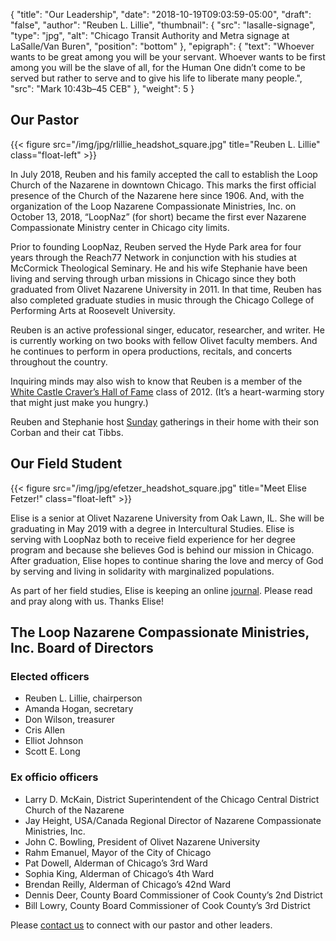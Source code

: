 {
	"title": "Our Leadership",
	"date": "2018-10-19T09:03:59-05:00",
	"draft": "false",
	"author": "Reuben L. Lillie",
	"thumbnail": {
	    "src": "lasalle-signage",
		"type": "jpg",
	    "alt": "Chicago Transit Authority and Metra signage at LaSalle/Van Buren",
		"position": "bottom"
	},
	"epigraph": {
		"text": "Whoever wants to be great among you will be your servant. Whoever wants to be first among you will be the slave of all, for the Human One didn’t come to be served but rather to serve and to give his life to liberate many people.",
		"src": "Mark 10:43b–45 CEB"
	},
	"weight": 5
}

## Our Pastor

{{< figure src="/img/jpg/rlillie_headshot_square.jpg" title="Reuben L. Lillie" class="float-left" >}}

In July 2018, Reuben and his family accepted the call to establish the Loop Church of the Nazarene in downtown Chicago. This marks the first official presence of the Church of the Nazarene here since 1906. And, with the organization of the Loop Nazarene Compassionate Ministries, Inc. on October 13, 2018, “LoopNaz” (for short) became the first ever Nazarene Compassionate Ministry center in Chicago city limits.

Prior to founding LoopNaz, Reuben served the Hyde Park area for four years through the Reach77 Network in conjunction with his studies at McCormick Theological Seminary. He and his wife Stephanie have been living and serving through urban missions in Chicago since they both graduated from Olivet Nazarene University in 2011. In that time, Reuben has also completed graduate studies in music through the Chicago College of Performing Arts at Roosevelt University.

Reuben is an active professional singer, educator, researcher, and writer. He is currently working on two books with fellow Olivet faculty members. And he continues to perform in opera productions, recitals, and concerts throughout the country.

Inquiring minds may also wish to know that Reuben is a member of the [White Castle Craver’s Hall of Fame][white-castle] class of 2012. (It’s a heart-warming story that might just make you hungry.)

Reuben and Stephanie host [Sunday][sunday] gatherings in their home with their son Corban and their cat Tibbs.

## Our Field Student 

{{< figure src="/img/jpg/efetzer_headshot_square.jpg" title="Meet Elise Fetzer!" class="float-left" >}}

Elise is a senior at Olivet Nazarene University from Oak Lawn, IL. She will be graduating in May 2019 with a degree in Intercultural Studies. Elise is serving with LoopNaz both to receive field experience for her degree program and because she believes God is behind our mission in Chicago. After graduation, Elise hopes to continue sharing the love and mercy of God by serving and living in solidarity with marginalized populations.

As part of her field studies, Elise is keeping an online [journal][elise-author]. Please read and pray along with us. Thanks Elise!

## The Loop Nazarene Compassionate Ministries, Inc. Board of Directors

### Elected officers

* Reuben L. Lillie, chairperson
* Amanda Hogan, secretary
* Don Wilson, treasurer
* Cris Allen
* Elliot Johnson
* Scott E. Long

### Ex officio officers

* Larry D. McKain, District Superintendent of the Chicago Central District Church of the Nazarene
* Jay Height, USA/Canada Regional Director of Nazarene Compassionate Ministries, Inc.
* John C. Bowling, President of Olivet Nazarene University
* Rahm Emanuel, Mayor of the City of Chicago
* Pat Dowell, Alderman of Chicago’s 3rd Ward
* Sophia King, Alderman of Chicago’s 4th Ward
* Brendan Reilly, Alderman of Chicago’s 42nd Ward
* Dennis Deer, County Board Commissioner of Cook County’s 2nd District
* Bill Lowry, County Board Commissioner of Cook County’s 3rd District

Please [contact us][contact] to connect with our pastor and other leaders. 

[contact]: /contact/
[elise-author]: /authors/elise-fetzer/
[sunday]: /join/sunday/
[white-castle]: https://www.whitecastle.com/cravernation/chof?year=2012&craverid=17
